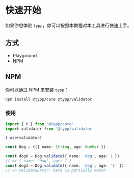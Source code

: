 <script setup>
import Foo from '#components/Foo.vue'
</script>

# 快速开始

如果你想体验 `typp`，你可以按照本教程对本工具进行快速上手。

## 方式

- Playground
- NPM

## NPM

你可以通过 NPM 来安装 `typp`：

```bash
npm install @typp/core @typp/validator
```

### 使用

```ts
import { t } from '@typp/core'
import validator from '@typp/validator'

t.use(validator)

const Dog = t({ name: String, age: Number })

const dog0 = Dog.validate({ name: 'dog', age: 1 })
// => { name: 'dog', age: 1 }
const dog1 = Dog.validate({ name: 'dog', age: '1' })
// => ValidateError: Data is partially match
```

<Foo />
